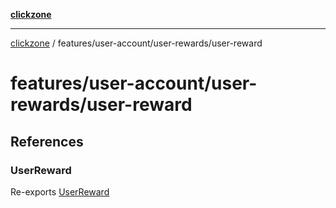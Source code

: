 [**clickzone**](../../../../README.md)

***

[clickzone](../../../../README.md) / features/user-account/user-rewards/user-reward

# features/user-account/user-rewards/user-reward

## References

### UserReward

Re-exports [UserReward](ui/UserReward/variables/UserReward.md)

